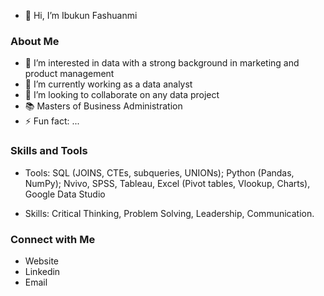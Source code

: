 - 👋 Hi, I’m Ibukun Fashuanmi

### About Me
- 👀 I’m interested in data with a strong background in marketing and product management
- 🌱 I’m currently working as a data analyst 
- 💞️ I’m looking to collaborate on any data project 
- 📚  Masters of Business Administration 
- ⚡ Fun fact: ...


### Skills and Tools 

- Tools: SQL (JOINS, CTEs, subqueries, UNIONs); Python (Pandas, NumPy); Nvivo, SPSS, Tableau,  Excel (Pivot tables, Vlookup, Charts), Google Data Studio
  
- Skills: Critical Thinking, Problem Solving, Leadership, Communication.


### Connect with Me
* Website
* Linkedin
* Email 


<!---
IbukunFashuanmi20/IbukunFashuanmi20 is a ✨ special ✨ repository because its `README.md` (this file) appears on your GitHub profile.
You can click the Preview link to take a look at your changes.
--->

